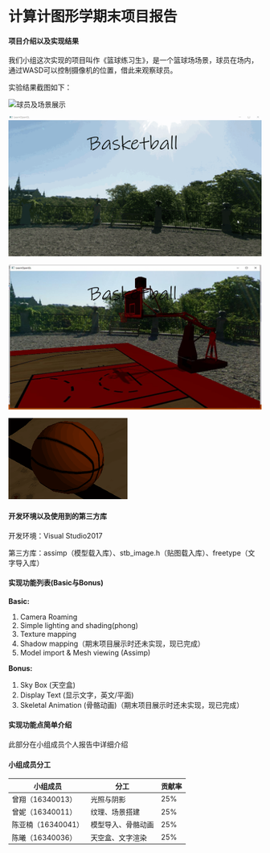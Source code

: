# 计算计图形学期末项目报告

#### 项目介绍以及实现结果

我们小组这次实现的项目叫作《篮球练习生》，是一个篮球场场景，球员在场内，通过WASD可以控制摄像机的位置，借此来观察球员。

实验结果截图如下：

![球员及场景展示](https://github.com/cg-final-project/CG_Final/blob/master/doc/images/%E7%90%83%E5%91%98%E5%8F%8A%E5%9C%BA%E6%99%AF%E5%B1%95%E7%A4%BA.gif)

![骨骼动画效果](https://github.com/cg-final-project/CG_Final/blob/master/doc/images/%E9%AA%A8%E9%AA%BC%E5%8A%A8%E7%94%BB%E6%95%88%E6%9E%9C.gif)

![阴影效果](https://github.com/cg-final-project/CG_Final/blob/master/doc/images/%E9%98%B4%E5%BD%B1%E6%95%88%E6%9E%9C.jpg)

![球的模型](https://github.com/cg-final-project/CG_Final/blob/master/doc/images/%E7%90%83%E7%9A%84%E6%A8%A1%E5%9E%8B.png)




#### 开发环境以及使用到的第三方库

开发环境：Visual Studio2017

第三方库：assimp（模型载入库）、stb_image.h（贴图载入库）、freetype（文字导入库）

#### 实现功能列表(Basic与Bonus)

**Basic:** 

1. Camera Roaming
2. Simple lighting and shading(phong)
3. Texture mapping
4. Shadow mapping（期末项目展示时还未实现，现已完成）
5. Model import & Mesh viewing (Assimp)

**Bonus:** 

1. Sky Box (天空盒)
2. Display Text (显示文字，英文/平面)
3. Skeletal Animation (骨骼动画)（期末项目展示时还未实现，现已完成）

#### 实现功能点简单介绍

此部分在小组成员个人报告中详细介绍


#### 小组成员分工

| 小组成员           | 分工               | 贡献率 |
| ------------------ | ------------------ | ------ |
| 曾翔（16340013）   | 光照与阴影         | 25%    |
| 曾妮（16340011）   | 纹理、场景搭建     | 25%    |
| 陈亚楠（16340041） | 模型导入、骨骼动画 | 25%    |
| 陈曦（16340036）   | 天空盒、文字渲染   | 25%    |
